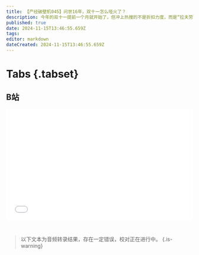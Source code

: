 ```yaml
---
title: 【产经破壁机045】问世16年，双十一怎么哑火了？
description: 今年的双十一提前一个月就开始了，但冲上热搜的不是折扣力度，而是“拉夫劳伦退货率达95%成凑单神器”。商家累得不行还没赚到钱，消费者折扣券算了半天也没省下钱，双十一为什么哑火了？
published: true
date: 2024-11-15T13:46:55.659Z
tags: 
editor: markdown
dateCreated: 2024-11-15T13:46:55.659Z
---
```


# Tabs {.tabset}

## B站

<div style="position: relative; padding: 30% 45%;">
<iframe style="position: absolute; width: 100%; height: 100%; left: 0; top: 0;" src="//player.bilibili.com/player.html?&bvid=BV1MemfYrE1t&page=1&as_wide=1&high_quality=1&danmaku=1&autoplay=0" scrolling="no" border="0" frameborder="no" framespacing="0" allowfullscreen="true"></iframe>
</div>


#

> 以下文本为音频转录结果，存在一定错误，校对正在进行中。
{.is-warning}

